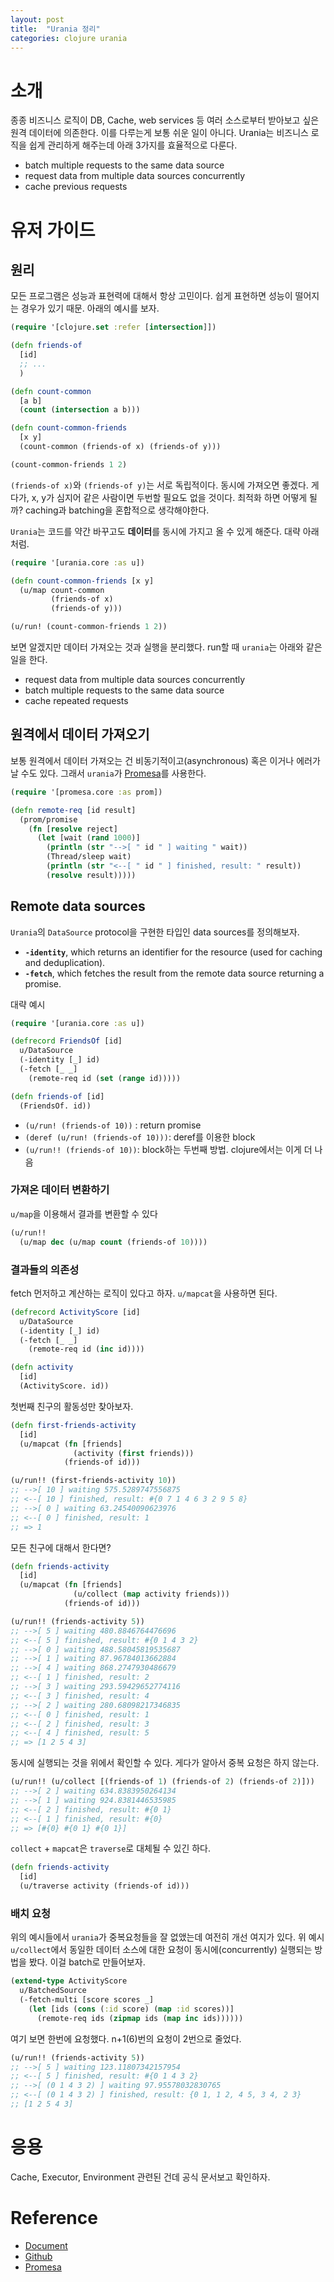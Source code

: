 ```yaml
---
layout: post
title:  "Urania 정리"
categories: clojure urania
---
```


# 소개
종종 비즈니스 로직이 DB, Cache, web services 등 여러 소스로부터 받아보고 싶은 원격 데이터에 의존한다. 이를 다루는게 보통 쉬운 일이 아니다. Urania는 비즈니스 로직을 쉽게 관리하게 해주는데 아래 3가지를 효율적으로 다룬다.

- batch multiple requests to the same data source
- request data from multiple data sources concurrently
- cache previous requests

# 유저 가이드
## 원리
모든 프로그램은 성능과 표현력에 대해서 항상 고민이다. 쉽게 표현하면 성능이 떨어지는 경우가 있기 때문. 아래의 예시를 보자.

```clojure
(require '[clojure.set :refer [intersection]])

(defn friends-of
  [id]
  ;; ...
  )

(defn count-common
  [a b]
  (count (intersection a b)))

(defn count-common-friends
  [x y]
  (count-common (friends-of x) (friends-of y)))

(count-common-friends 1 2)
```
`(friends-of x)`와 `(friends-of y)`는 서로 독립적이다. 동시에 가져오면 좋겠다. 게다가, x, y가 심지어 같은 사람이면 두번할 필요도 없을 것이다. 최적화 하면 어떻게 될까? caching과 batching을 혼합적으로 생각해야한다.

`Urania`는 코드를 약간 바꾸고도 **데이터**를 동시에 가지고 올 수 있게 해준다. 대략 아래처럼.
```clojure
(require '[urania.core :as u])

(defn count-common-friends [x y]
  (u/map count-common
         (friends-of x)
         (friends-of y)))

(u/run! (count-common-friends 1 2))
```
보면 알겠지만 데이터 가져오는 것과 실행을 분리했다.
run할 때 `urania`는 아래와 같은 일을 한다.
- request data from multiple data sources concurrently
- batch multiple requests to the same data source
- cache repeated requests

## 원격에서 데이터 가져오기
보통 원격에서 데이터 가져오는 건 비동기적이고(asynchronous) 혹은 이거나 에러가 날 수도 있다. 그래서 `urania`가 [Promesa][promesa]를 사용한다.

```clojure
(require '[promesa.core :as prom])

(defn remote-req [id result]
  (prom/promise
    (fn [resolve reject]
      (let [wait (rand 1000)]
        (println (str "-->[ " id " ] waiting " wait))
        (Thread/sleep wait)
        (println (str "<--[ " id " ] finished, result: " result))
        (resolve result)))))
```

## Remote data sources
`Urania`의 `DataSource` protocol을 구현한 타입인 data sources를 정의해보자.
- **`-identity`**, which returns an identifier for the resource (used for caching and deduplication).
- **`-fetch`**, which fetches the result from the remote data source returning a promise.

대략 예시
```clojure
(require '[urania.core :as u])

(defrecord FriendsOf [id]
  u/DataSource
  (-identity [_] id)
  (-fetch [_ _]
    (remote-req id (set (range id)))))

(defn friends-of [id]
  (FriendsOf. id))
```

- `(u/run! (friends-of 10))` : return promise
- `(deref (u/run! (friends-of 10)))`: deref를 이용한 block
- `(u/run!! (friends-of 10))`: block하는 두번째 방법. clojure에서는 이게 더 나음

### 가져온 데이터 변환하기
`u/map`을 이용해서 결과를 변환할 수 있다
```clojure
(u/run!!
  (u/map dec (u/map count (friends-of 10))))
```

### 결과들의 의존성
fetch 먼저하고 계산하는 로직이 있다고 하자. `u/mapcat`을 사용하면 된다.

```clojure
(defrecord ActivityScore [id]
  u/DataSource
  (-identity [_] id)
  (-fetch [_ _]
    (remote-req id (inc id))))

(defn activity
  [id]
  (ActivityScore. id))
```

첫번째 친구의 활동성만 찾아보자.
```clojure
(defn first-friends-activity
  [id]
  (u/mapcat (fn [friends]
              (activity (first friends)))
            (friends-of id)))

(u/run!! (first-friends-activity 10))
;; -->[ 10 ] waiting 575.5289747556875
;; <--[ 10 ] finished, result: #{0 7 1 4 6 3 2 9 5 8}
;; -->[ 0 ] waiting 63.24540090623976
;; <--[ 0 ] finished, result: 1
;; => 1
```

모든 친구에 대해서 한다면?
```clojure
(defn friends-activity
  [id]
  (u/mapcat (fn [friends]
              (u/collect (map activity friends)))
            (friends-of id)))

(u/run!! (friends-activity 5))
;; -->[ 5 ] waiting 480.8846764476696
;; <--[ 5 ] finished, result: #{0 1 4 3 2}
;; -->[ 0 ] waiting 488.58045819535687
;; -->[ 1 ] waiting 87.96784013662884
;; -->[ 4 ] waiting 868.2747930486679
;; <--[ 1 ] finished, result: 2
;; -->[ 3 ] waiting 293.59429652774116
;; <--[ 3 ] finished, result: 4
;; -->[ 2 ] waiting 280.68098217346835
;; <--[ 0 ] finished, result: 1
;; <--[ 2 ] finished, result: 3
;; <--[ 4 ] finished, result: 5
;; => [1 2 5 4 3]
```

동시에 실행되는 것을 위에서 확인할 수 있다. 게다가 알아서 중복 요청은 하지 않는다.
```clojure
(u/run!! (u/collect [(friends-of 1) (friends-of 2) (friends-of 2)]))
;; -->[ 2 ] waiting 634.8383950264134
;; -->[ 1 ] waiting 924.8381446535985
;; <--[ 2 ] finished, result: #{0 1}
;; <--[ 1 ] finished, result: #{0}
;; => [#{0} #{0 1} #{0 1}]
```

`collect` + `mapcat`은 `traverse`로 대체될 수 있긴 하다.
```clojure
(defn friends-activity
  [id]
  (u/traverse activity (friends-of id)))
```

### 배치 요청

위의 예시들에서 `urania`가 중복요청들을 잘 없앴는데 여전히 개선 여지가 있다. 위 예시 `u/collect`에서 동일한 데이터 소스에 대한 요청이 동시에(concurrently) 실행되는 방법을 봤다. 이걸 batch로 만들어보자.

```clojure
(extend-type ActivityScore
  u/BatchedSource
  (-fetch-multi [score scores _]
    (let [ids (cons (:id score) (map :id scores))]
      (remote-req ids (zipmap ids (map inc ids))))))
```

여기 보면 한번에 요청했다. n+1(6)번의 요청이 2번으로 줄었다.
```clojure
(u/run!! (friends-activity 5))
;; -->[ 5 ] waiting 123.11807342157954
;; <--[ 5 ] finished, result: #{0 1 4 3 2}
;; -->[ (0 1 4 3 2) ] waiting 97.95578032830765
;; <--[ (0 1 4 3 2) ] finished, result: {0 1, 1 2, 4 5, 3 4, 2 3}
;; [1 2 5 4 3]
```

# 응용
Cache, Executor, Environment 관련된 건데 공식 문서보고 확인하자.

# Reference
- [Document][urania_doc]
- [Github][urania_github]
- [Promesa][promesa]


[urania_doc]:http://funcool.github.io/urania/latest/
[urania_github]:https://github.com/funcool/urania
[promesa]:https://github.com/funcool/promesa
